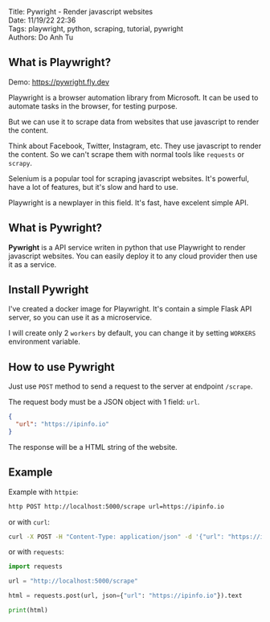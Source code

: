Title: Pywright - Render javascript websites  
Date: 11/19/22 22:36  
Tags: playwright, python, scraping, tutorial, pywright  
Authors: Do Anh Tu

## What is Playwright?

Demo: https://pywright.fly.dev

Playwright is a browser automation library from Microsoft. It can be used to automate tasks in the browser, for testing purpose.

But we can use it to scrape data from websites that use javascript to render the content.

Think about Facebook, Twitter, Instagram, etc. They use javascript to render the content. So we can't scrape them with normal tools like `requests` or `scrapy`.

Selenium is a popular tool for scraping javascript websites. It's powerful, have a lot of features, but it's slow and hard to use.

Playwright is a newplayer in this field. It's fast, have excelent simple API.

## What is Pywright?

**Pywright** is a API service writen in python that use Playwright to render javascript websites. You can easily deploy it to any cloud provider then use it as a service.

## Install Pywright

I've created a docker image for Playwright. It's contain a simple Flask API server, so you can use it as a microservice.

I will create only 2 `workers` by default, you can change it by setting `WORKERS` environment variable.

## How to use Pywright

Just use `POST` method to send a request to the server at endpoint `/scrape`.

The request body must be a JSON object with 1 field: `url`.

```json
{
  "url": "https://ipinfo.io"
}
```

The response will be a HTML string of the website.

## Example

Example with `httpie`:

```bash
http POST http://localhost:5000/scrape url=https://ipinfo.io
```

or with `curl`:

```bash
curl -X POST -H "Content-Type: application/json" -d '{"url": "https://ipinfo.io"}' http://localhost:5000/scrape
```

or with `requests`:

```python
import requests

url = "http://localhost:5000/scrape"

html = requests.post(url, json={"url": "https://ipinfo.io"}).text

print(html)
```
